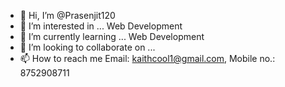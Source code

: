 - 👋 Hi, I’m @Prasenjit120
- 👀 I’m interested in ... Web Development
- 🌱 I’m currently learning ... Web Development
- 💞️ I’m looking to collaborate on ...
- 📫 How to reach me Email: kaithcool1@gmail.com, Mobile no.: 8752908711

<!---
Prasenjit120/Prasenjit120 is a ✨ special ✨ repository because its `README.md` (this file) appears on your GitHub profile.
You can click the Preview link to take a look at your changes.
--->
